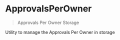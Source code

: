 # ApprovalsPerOwner



> Approvals Per Owner Storage

Utility to manage the Approvals Per Owner in storage





